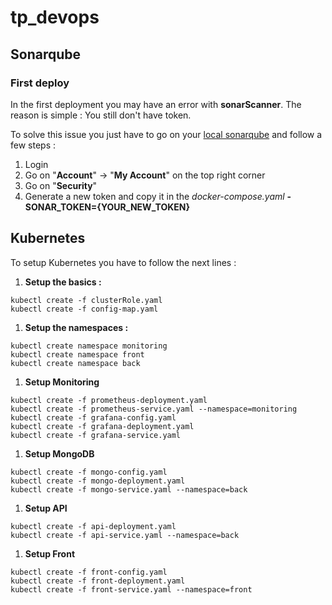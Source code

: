 # tp_devops

## Sonarqube

### First deploy
In the first deployment you may have an error with **sonarScanner**. The reason is simple : You still don't have token.

To solve this issue you just have to go on your [local sonarqube](http://sonarqube:9000/) and follow a few steps :
1. Login
2. Go on "**Account**" -> "**My Account**" on the top right corner
3. Go on "**Security**"
4. Generate a new token and copy it in the *docker-compose.yaml*
      **- SONAR_TOKEN={YOUR_NEW_TOKEN}**

## Kubernetes

To setup Kubernetes you have to follow the next lines :

1. **Setup the basics :**
```
kubectl create -f clusterRole.yaml
kubectl create -f config-map.yaml
```
1. **Setup the namespaces :**
```
kubectl create namespace monitoring
kubectl create namespace front
kubectl create namespace back
```
1. **Setup Monitoring**
```
kubectl create -f prometheus-deployment.yaml
kubectl create -f prometheus-service.yaml --namespace=monitoring
kubectl create -f grafana-config.yaml
kubectl create -f grafana-deployment.yaml
kubectl create -f grafana-service.yaml
```
1. **Setup MongoDB**
```
kubectl create -f mongo-config.yaml
kubectl create -f mongo-deployment.yaml
kubectl create -f mongo-service.yaml --namespace=back
```
1. **Setup API**
```
kubectl create -f api-deployment.yaml
kubectl create -f api-service.yaml --namespace=back
```
1. **Setup Front**
```
kubectl create -f front-config.yaml
kubectl create -f front-deployment.yaml
kubectl create -f front-service.yaml --namespace=front
```